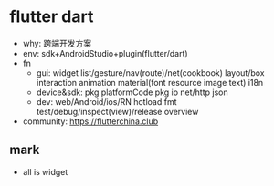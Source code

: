 # flutter dart

- why: 跨端开发方案
- env: sdk+AndroidStudio+plugin(flutter/dart)
- fn
  - gui: widget list/gesture/nav(route)/net(cookbook) layout/box interaction animation material(font resource image text) i18n
  - device&sdk: pkg platformCode pkg io net/http json
  - dev: web/Android/ios/RN hotload fmt test/debug/inspect(view)/release overview
- community: <https://flutterchina.club>

## mark

- all is widget
